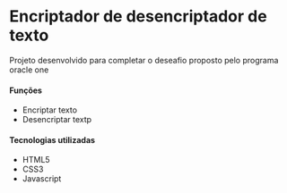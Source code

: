 <h1>Encriptador de desencriptador de texto</h1>

<p>Projeto desenvolvido para completar o deseafio proposto pelo programa oracle one</p>
<h4>Funções</h4>
<ul>
  <li>Encriptar texto</li>
  <li>Desencriptar textp</li>
</ul>
<h4>Tecnologias utilizadas</h4>
<ul>
  <li>HTML5</li>
  <li>CSS3</li>
  <li>Javascript</li>
</ul>
